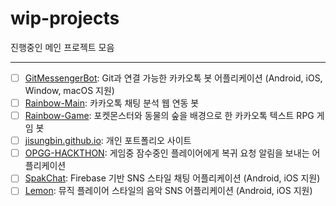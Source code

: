 # wip-projects
진행중인 메인 프로젝트 모음

-----

- [ ] [GitMessengerBot](https://github.com/GitMessengerBot): Git과 연결 가능한 카카오톡 봇 어플리케이션 (Android, iOS, Window, macOS 지원)
- [ ] [Rainbow-Main](https://github.com/rainbow-chatbot): 카카오톡 채팅 분석 웹 연동 봇
- [ ] [Rainbow-Game](https://github.com/rainbow-chatbot/rainbow-game): 포켓몬스터와 동물의 숲을 배경으로 한 카카오톡 텍스트 RPG 게임 봇
- [ ] [jisungbin.github.io](https://github.com/jisungbin/jisungbin.github.io): 개인 포트폴리오 사이트
- [ ] [OPGG-HACKTHON](https://github.com/OPGG-HACKTHON/mobile-b-android): 게임중 잠수중인 플레이어에게 복귀 요청 알림을 보내는 어플리케이션
- [ ] [SpakChat](https://github.com/jisungbin/SpakChat): Firebase 기반 SNS 스타일 채팅 어플리케이션 (Android, iOS 지원)
- [ ] [Lemon](https://github.com/lemon-music): 뮤직 플레이어 스타일의 음악 SNS 어플리케이션 (Android, iOS 지원)
